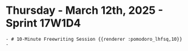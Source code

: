# Thursday - March 12th, 2025 - Sprint 17W1D4
	- # 10-Minute Freewriting Session {{renderer :pomodoro_lhfsq,10}}
	-